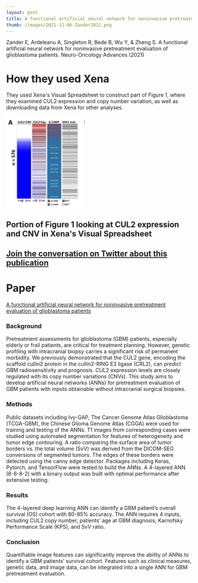 ```yaml
---
layout: post
title: A functional artificial neural network for noninvasive pretreatment evaluation of glioblastoma patients.
thumb: /images/2021-12-06-Zander2021.png
---
```


Zander E, Ardeleanu A, Singleton R, Bede B, Wu Y, & Zheng S. A functional artificial neural network for noninvasive pretreatment evaluation of glioblastoma patients. Neuro-Oncology Advances (2021)

# How they used Xena
They used Xena's Visual Spreadsheet to construct part of Figure 1, where they examined CUL2 expression and copy number variation, as well as downloading data from Xena for other analyses. 

![Screenshot of visual spreadsheet looking at CUL2](/images/2021-12-06-Zander2021.png)
## Portion of Figure 1 looking at CUL2 expression and CNV in Xena's Visual Spreadsheet

## [Join the conversation on Twitter about this publication](https://twitter.com/UCSCXena/status/1468277123085307906)

# Paper
[A functional artificial neural network for noninvasive pretreatment evaluation of glioblastoma patients](https://doi.org/10.1093/noajnl/vdab167)

### Background
Pretreatment assessments for glioblastoma (GBM) patients, especially elderly or frail patients, are critical for treatment planning. However, genetic profiling with intracranial biopsy carries a significant risk of permanent morbidity. We previously demonstrated that the CUL2 gene, encoding the scaffold cullin2 protein in the cullin2-RING E3 ligase (CRL2), can predict GBM radiosensitivity and prognosis. CUL2 expression levels are closely regulated with its copy number variations (CNVs). This study aims to develop artificial neural networks (ANNs) for pretreatment evaluation of GBM patients with inputs obtainable without intracranial surgical biopsies.

### Methods
Public datasets including Ivy-GAP, The Cancer Genome Atlas Glioblastoma (TCGA-GBM), the Chinese Glioma Genome Atlas (CGGA) were used for training and testing of the ANNs. T1 images from corresponding cases were studied using automated segmentation for features of heterogeneity and tumor edge contouring. A ratio comparing the surface area of tumor borders vs. the total volume (SvV) was derived from the DICOM-SEG conversions of segmented tumors. The edges of these borders were detected using the canny edge detector. Packages including Keras, Pytorch, and TensorFlow were tested to build the ANNs. A 4-layered ANN (8-8-8-2) with a binary output was built with optimal performance after extensive testing.

### Results
The 4-layered deep learning ANN can identify a GBM patient’s overall survival (OS) cohort with 80-85% accuracy. The ANN requires 4 inputs, including CUL2 copy number, patients’ age at GBM diagnosis, Karnofsky Performance Scale (KPS), and SvV ratio.

### Conclusion
Quantifiable image features can significantly improve the ability of ANNs to identify a GBM patients’ survival cohort. Features such as clinical measures, genetic data, and image data, can be integrated into a single ANN for GBM pretreatment evaluation.
